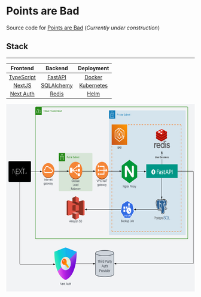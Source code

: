# Points are Bad

Source code for [Points are Bad](https://pointsarebad.com) (_Currently under construction_)

## Stack
---
| Frontend                                     | Backend                                  | Deployment                           |
| :-------------------------------------------:| :--------------------------------------: | :----------------------------------: |
| [TypeScript](https://www.typescriptlang.org/)| [FastAPI](https://fastapi.tiangolo.com/) | [Docker](https://www.docker.com/)    |
| [NextJS](https://nextjs.org/)                | [SQLAlchemy](https://sqlalchemy.org/)    | [Kubernetes](https://kubernetes.io/) |
| [Next Auth](https://next-auth.js.org/)       | [Redis](https://redis.io/)               | [Helm](https://helm.sh/)             |

<img height=500 src="https://github.com/dangwn/points-are-bad/blob/staging/.assets/pab_architecture.svg" />
